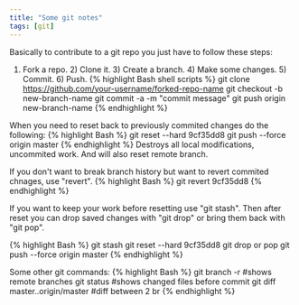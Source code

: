 ```yaml
---
title: "Some git notes"
tags: [git]
---
```


Basically to contribute to a git repo you just have to follow these steps:<br/>
1) Fork a repo. 2) Clone it. 3) Create a branch. 4) Make some changes. 5) Commit. 6) Push.
{% highlight Bash shell scripts %}
git clone https://github.com/your-username/forked-repo-name
git checkout -b new-branch-name
git commit -a -m "commit message"
git push origin new-branch-name
{% endhighlight %}

When you need to reset back to previously commited changes do the following:
{% highlight Bash  %}
git reset --hard 9cf35dd8
git push --force origin master
{% endhighlight %}
Destroys all local modifications, uncommited work. And will also reset remote branch.

If you don't want to break branch history but want to revert commited chnages, use "revert".
{% highlight Bash  %}
git revert 9cf35dd8
{% endhighlight %}

If you want to keep your work before resetting use "git stash". 
Then after reset you can drop saved changes with "git drop" or bring them back with "git pop".

{% highlight Bash %}
git stash
git reset --hard 9cf35dd8
git drop or pop 
git push --force origin master
{% endhighlight %}

Some other git commands:
{% highlight Bash  %}
git branch -r #shows remote branches
git status #shows changed files before commit
git diff master..origin/master #diff between 2 br
{% endhighlight %}